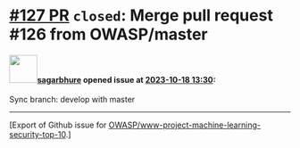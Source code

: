 # [\#127 PR](https://github.com/OWASP/www-project-machine-learning-security-top-10/pull/127) `closed`: Merge pull request #126 from OWASP/master

#### <img src="https://avatars.githubusercontent.com/u/25385987?u=7cdade85961090394618858dfe721238d54373cd&v=4" width="50">[sagarbhure](https://github.com/sagarbhure) opened issue at [2023-10-18 13:30](https://github.com/OWASP/www-project-machine-learning-security-top-10/pull/127):

Sync branch: develop with master




-------------------------------------------------------------------------------



[Export of Github issue for [OWASP/www-project-machine-learning-security-top-10](https://github.com/OWASP/www-project-machine-learning-security-top-10).]
